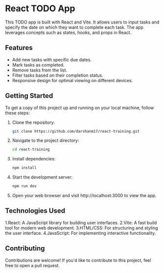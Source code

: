 # React TODO App

This TODO app is built with React and Vite. It allows users to input tasks and specify the date on which they want to complete each task. The app leverages concepts such as states, hooks, and props in React.

## Features

- Add new tasks with specific due dates.
- Mark tasks as completed.
- Remove tasks from the list.
- Filter tasks based on their completion status.
- Responsive design for optimal viewing on different devices.

## Getting Started

To get a copy of this project up and running on your local machine, follow these steps:

1. Clone the repository:

   ```bash
   git clone https://github.com/darshanm17/react-training.git
2. Navigate to the project directory:

    ```bash
    cd react-training
3. Install dependencies:

     ```bash
     npm install
4. Start the development server:

    ```bash
    npm run dev
5. Open your web browser and visit http://localhost:3000 to view the app.

## Technologies Used
1.React: A JavaScript library for building user interfaces.
2.Vite: A fast build tool for modern web development.
3.HTML/CSS: For structuring and styling the user interface.
4.JavaScript: For implementing interactive functionality.

## Contributing
Contributions are welcome! If you'd like to contribute to this project, feel free to open a pull request.
